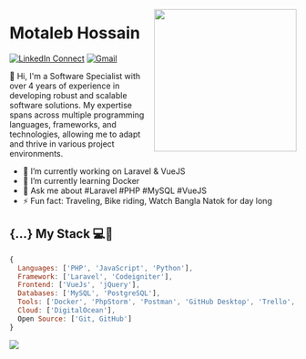 <a target="_blank" href="#"><img width="250" align="right" src="https://user-images.githubusercontent.com/58518192/87162442-bf3e8180-c2e7-11ea-9f2a-53a50306b7ce.gif"></a>

# Motaleb Hossain

[![LinkedIn Connect](https://img.shields.io/badge/%20-Connect-black?color=14171A&labelColor=212121&logo=linkedin&logoColor=ffcc80)](https://www.linkedin.com/in/motaleb7g)
[![Gmail](https://img.shields.io/badge/%20-Send%20Mail-black?color=14171A&labelColor=ef5350&logo=gmail&logoColor=ffffff)](mailto:bdmotaleb33@gmail.com)

👋 Hi, I'm a Software Specialist with over 4 years of experience in developing robust and scalable software solutions. My expertise spans across multiple programming languages, frameworks, and technologies, allowing me to adapt and thrive in various project environments.

- 🔭 I’m currently working on Laravel & VueJS
- 🌱 I’m currently learning Docker
- 💬 Ask me about #Laravel #PHP #MySQL #VueJS
- ⚡ Fun fact: Traveling, Bike riding, Watch Bangla Natok for day long

## {...} My Stack 💻🚀

```js
{
  Languages: ['PHP', 'JavaScript', 'Python'], 
  Framework: ['Laravel', 'Codeigniter'],
  Frontend: ['VueJs', 'jQuery'],
  Databases: ['MySQL', 'PostgreSQL'],
  Tools: ['Docker', 'PhpStorm', 'Postman', 'GitHub Desktop', 'Trello', 'Slack'],
  Cloud: ['DigitalOcean'],
  Open Source: ['Git, GitHub']
}
```

<img src="https://github-readme-stats.vercel.app/api/?username=bdmotaleb&show_icons=true&title_color=#454441&icon_color=79ff97&text_color=#454441&bg_color=#dedcd7">
